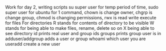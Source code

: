Work for day 2, writing scripts
su super user for temp period of time,
sudo super user for ubuntu for 1 command,
chown is change owner,
chgrp is change group,
chmod is changing permissions,
rwx is read write execute for files
    For directories
    	R stands for contents of directory to be visible
    	W stands for being able to make files, rename, delete so on
    	X being able to see directory
id prints real user and group ids
groups prints group user is in
adduser/addgroup adds a user or group
whoami which user you are
useradd create a new user
